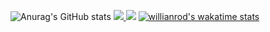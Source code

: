 ![Anurag's GitHub stats](https://github-readme-stats.vercel.app/api?username=kyoorochi&show_icons=true&theme=radical)
<a href="s">
  <img src="https://github-readme-stats.vercel.app/api/top-langs/?username=kyoorochi&exclude_repo=kyoorochi.github.io&layout=compact&theme=tokyonight"/>
</a>
![](https://github-profile-summary-cards.vercel.app/api/cards/profile-details?username=kyoorochi&theme=nord_dark)
[![willianrod's wakatime stats](https://github-readme-stats.vercel.app/api/wakatime?username=kyoorochi)](https://github.com/anuraghazra/github-readme-stats)
